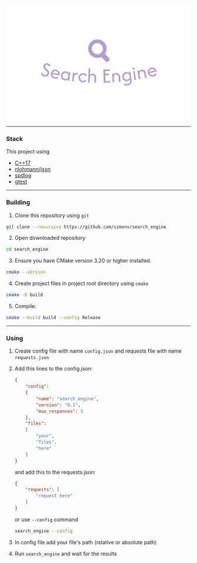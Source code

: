 ![logo img](img/logo.png)

---

### Stack

This project using 
* [C++17](https://en.cppreference.com/w/cpp/17)
* [nlohmann/json](https://github.com/nlohmann/json)
* [spdlog](https://github.com/gabime/spdlog)
* [gtest](https://github.com/google/googletest)

---

### Building

1. Clone this repository using `git`

```bash
git clone --recursive https://github.com/szmxnv/search_engine
```

2. Open downloaded repository 
```bash
cd search_engine
```

3. Ensure you have CMake version 3.20 or higher installed.
```bash
cmake --version
```

4. Create project files in project root directory using `cmake`
```bash
cmake -B build
```

5. Compile:
```bash
cmake --build build --config Release
```

---

### Using

1. Create config file with name `config.json` and requests file with name `requests.json`
2. Add this lines to the config.json:
    ```json
    {
        "config": 
        {
            "name": "search_engine",
            "version": "0.1",
            "max_responses": 5
        },
        "files": 
        [
            "your",
            "files",
            "here"
        ]
    }
    ```

    and add this to the requests.json:
    ```json
    {
        "requests": [
            "request here"
        ]
    }
    ```

    or use `--config` command
    ```bash
    search_engine --config
    ```

3. In config file add your file's path (relative or absolute path)
4. Run `search_engine` and wait for the results 
